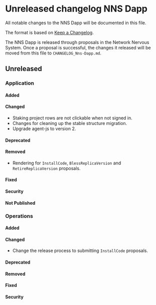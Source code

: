 
# Unreleased changelog NNS Dapp

All notable changes to the NNS Dapp will be documented in this file.

The format is based on [Keep a Changelog](https://keepachangelog.com/en/1.0.0/).

The NNS Dapp is released through proposals in the Network Nervous System. Once a
proposal is successful, the changes it released will be moved from this file to
`CHANGELOG_Nns-Dapp.md`.

## Unreleased

### Application

#### Added

#### Changed

* Staking project rows are not clickable when not signed in.
* Changes for cleaning up the stable structure migration.
* Upgrade agent-js to version 2.

#### Deprecated

#### Removed

* Rendering for `InstallCode`, `BlessReplicaVersion` and `RetireReplicaVersion` proposals.

#### Fixed

#### Security

#### Not Published

### Operations

#### Added

#### Changed

* Change the release process to submitting `InstallCode` proposals.

#### Deprecated

#### Removed

#### Fixed

#### Security
